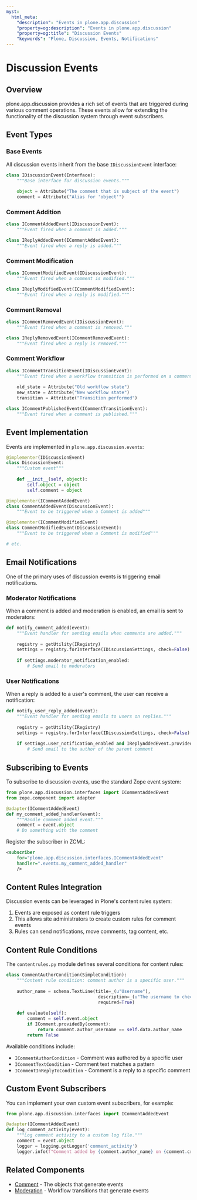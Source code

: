 ```yaml
---
myst:
  html_meta:
    "description": "Events in plone.app.discussion"
    "property=og:description": "Events in plone.app.discussion"
    "property=og:title": "Discussion Events"
    "keywords": "Plone, Discussion, Events, Notifications"
---
```


# Discussion Events

## Overview

plone.app.discussion provides a rich set of events that are triggered during various comment operations. These events allow for extending the functionality of the discussion system through event subscribers.

## Event Types

### Base Events

All discussion events inherit from the base `IDiscussionEvent` interface:

```python
class IDiscussionEvent(Interface):
    """Base interface for discussion events."""
    
    object = Attribute("The comment that is subject of the event")
    comment = Attribute("Alias for 'object'")
```

### Comment Addition

```python
class ICommentAddedEvent(IDiscussionEvent):
    """Event fired when a comment is added."""

class IReplyAddedEvent(ICommentAddedEvent):
    """Event fired when a reply is added."""
```

### Comment Modification

```python
class ICommentModifiedEvent(IDiscussionEvent):
    """Event fired when a comment is modified."""

class IReplyModifiedEvent(ICommentModifiedEvent):
    """Event fired when a reply is modified."""
```

### Comment Removal

```python
class ICommentRemovedEvent(IDiscussionEvent):
    """Event fired when a comment is removed."""

class IReplyRemovedEvent(ICommentRemovedEvent):
    """Event fired when a reply is removed."""
```

### Comment Workflow

```python
class ICommentTransitionEvent(IDiscussionEvent):
    """Event fired when a workflow transition is performed on a comment."""
    
    old_state = Attribute("Old workflow state")
    new_state = Attribute("New workflow state")
    transition = Attribute("Transition performed")

class ICommentPublishedEvent(ICommentTransitionEvent):
    """Event fired when a comment is published."""
```

## Event Implementation

Events are implemented in `plone.app.discussion.events`:

```python
@implementer(IDiscussionEvent)
class DiscussionEvent:
    """Custom event"""
    
    def __init__(self, object):
        self.object = object
        self.comment = object

@implementer(ICommentAddedEvent)
class CommentAddedEvent(DiscussionEvent):
    """Event to be triggered when a Comment is added"""

@implementer(ICommentModifiedEvent)
class CommentModifiedEvent(DiscussionEvent):
    """Event to be triggered when a Comment is modified"""

# etc.
```

## Email Notifications

One of the primary uses of discussion events is triggering email notifications.

### Moderator Notifications

When a comment is added and moderation is enabled, an email is sent to moderators:

```python
def notify_comment_added(event):
    """Event handler for sending emails when comments are added."""
    
    registry = getUtility(IRegistry)
    settings = registry.forInterface(IDiscussionSettings, check=False)
    
    if settings.moderator_notification_enabled:
        # Send email to moderators
```

### User Notifications

When a reply is added to a user's comment, the user can receive a notification:

```python
def notify_user_reply_added(event):
    """Event handler for sending emails to users on replies."""
    
    registry = getUtility(IRegistry)
    settings = registry.forInterface(IDiscussionSettings, check=False)
    
    if settings.user_notification_enabled and IReplyAddedEvent.providedBy(event):
        # Send email to the author of the parent comment
```

## Subscribing to Events

To subscribe to discussion events, use the standard Zope event system:

```python
from plone.app.discussion.interfaces import ICommentAddedEvent
from zope.component import adapter

@adapter(ICommentAddedEvent)
def my_comment_added_handler(event):
    """Handle comment added event."""
    comment = event.object
    # Do something with the comment
```

Register the subscriber in ZCML:

```xml
<subscriber
    for="plone.app.discussion.interfaces.ICommentAddedEvent"
    handler=".events.my_comment_added_handler"
    />
```

## Content Rules Integration

Discussion events can be leveraged in Plone's content rules system:

1. Events are exposed as content rule triggers
2. This allows site administrators to create custom rules for comment events
3. Rules can send notifications, move comments, tag content, etc.

## Content Rule Conditions

The `contentrules.py` module defines several conditions for content rules:

```python
class CommentAuthorCondition(SimpleCondition):
    """Content rule condition: comment author is a specific user."""
    
    author_name = schema.TextLine(title=_(u"Username"),
                                   description=_(u"The username to check for"),
                                   required=True)
    
    def evaluate(self):
        comment = self.event.object
        if IComment.providedBy(comment):
            return comment.author_username == self.data.author_name
        return False
```

Available conditions include:

- `ICommentAuthorCondition` - Comment was authored by a specific user
- `ICommentTextCondition` - Comment text matches a pattern
- `ICommentInReplyToCondition` - Comment is a reply to a specific comment

## Custom Event Subscribers

You can implement your own custom event subscribers, for example:

```python
from plone.app.discussion.interfaces import ICommentAddedEvent

@adapter(ICommentAddedEvent)
def log_comment_activity(event):
    """Log comment activity to a custom log file."""
    comment = event.object
    logger = logging.getLogger('comment_activity')
    logger.info(f"Comment added by {comment.author_name} on {comment.creation_date}")
```

## Related Components

- [Comment](./comment.md) - The objects that generate events
- [Moderation](./moderation.md) - Workflow transitions that generate events
